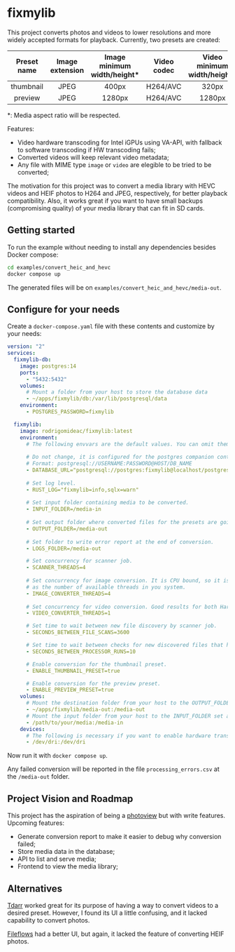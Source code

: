 # fixmylib

This project converts photos and videos to lower resolutions and more widely accepted formats for playback. Currently, two presets are created:

|  Preset name  |    Image extension     | Image minimum width/height* | Video codec  | Video minimum width/height* |
|:-------------:|:----------------------:|:---------------------------:|:------------:|:---------------------------:|
|   thumbnail   |          JPEG          |            400px            |   H264/AVC   |            320px            |
|    preview    |          JPEG          |           1280px            |   H264/AVC   |           1280px            |

*: Media aspect ratio will be respected.

Features:
- Video hardware transcoding for Intel iGPUs using VA-API, with fallback to software transcoding if HW transcoding fails;
- Converted videos will keep relevant video metadata;
- Any file with MIME type `image` or `video` are elegible to be tried to be converted;

The motivation for this project was to convert a media library with HEVC videos and HEIF photos to H264 and JPEG, respectively, for better playback compatibility. Also, it works great if you want to have small backups (compromising quality) of your media library that can fit in SD cards. 

## Getting started

To run the example without needing to install any dependencies besides Docker compose:

```bash
cd examples/convert_heic_and_hevc
docker compose up
```

The generated files will be on `examples/convert_heic_and_hevc/media-out`.

## Configure for your needs

Create a `docker-compose.yaml` file with these contents and customize by your needs:

```yaml
version: "2"
services:
  fixmylib-db:
    image: postgres:14
    ports:
      - "5432:5432"
    volumes:
      # Mount a folder from your host to store the database data
      - ~/apps/fixmylib/db:/var/lib/postgresql/data
    environment:
      - POSTGRES_PASSWORD=fixmylib

  fixmylib:
    image: rodrigomideac/fixmylib:latest
    environment:
      # The following envvars are the default values. You can omit them if you are not going to customize.
      
      # Do not change, it is configured for the postgres companion container. 
      # Format: postgresql://USERNAME:PASSWORD@HOST/DB_NAME
      - DATABASE_URL="postgresql://postgres:fixmylib@localhost/postgres"
      
      # Set log level. 
      - RUST_LOG="fixmylib=info,sqlx=warn"
       
      # Set input folder containing media to be converted.  
      - INPUT_FOLDER=/media-in
      
      # Set output folder where converted files for the presets are going to be stored.
      - OUTPUT_FOLDER=/media-out
       
      # Set folder to write error report at the end of conversion.  
      - LOGS_FOLDER=/media-out

      # Set concurrency for scanner job.  
      - SCANNER_THREADS=4
      
      # Set concurrency for image conversion. It is CPU bound, so it is suggested to keep it the same value
      # as the number of available threads in you system.
      - IMAGE_CONVERTER_THREADS=4
      
      # Set concurrency for video conversion. Good results for both Hardware and Software transcoding were obtained for the value 1.
      - VIDEO_CONVERTER_THREADS=1

      # Set time to wait between new file discovery by scanner job.  
      - SECONDS_BETWEEN_FILE_SCANS=3600

      # Set time to wait between checks for new discovered files that haven't been processed yet.
      - SECONDS_BETWEEN_PROCESSOR_RUNS=10

      # Enable conversion for the thumbnail preset.
      - ENABLE_THUMBNAIL_PRESET=true

      # Enable conversion for the preview preset.
      - ENABLE_PREVIEW_PRESET=true
    volumes:
      # Mount the destination folder from your host to the OUTPUT_FOLDER set above
      - ~/apps/fixmylib/media-out:/media-out
      # Mount the input folder from your host to the INPUT_FOLDER set above
      - /path/to/your/media:/media-in
    devices:
      # The following is necessary if you want to enable hardware transcoding for Intel iGPUs
      - /dev/dri:/dev/dri
```

Now run it with `docker compose up`.

Any failed conversion will be reported in the file `processing_errors.csv` at the `/media-out` folder. 

## Project Vision and Roadmap
This project has the aspiration of being a [photoview](https://github.com/photoview/photoview) but with write features. Upcoming features:

- Generate conversion report to make it easier to debug why conversion failed;
- Store media data in the database;
- API to list and serve media;
- Frontend to view the media library;

## Alternatives
[Tdarr](https://github.com/HaveAGitGat/Tdarr) worked great for its purpose of having a way to convert videos to a desired preset. However, I found its UI a little confusing, and it lacked capability to convert photos. 

[Fileflows](https://github.com/revenz/FileFlows) had a better UI, but again, it lacked the feature of converting HEIF photos.

